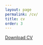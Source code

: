 ```yaml
---
layout: page
permalink: /cv/
title: cv
order: 3
---
```


<span class="publication-links">
  <a href="{{'/assets/pdf/cv.pdf' | prepend: site.baseurl | prepend: site.url }}" target="_blank">Download CV</a>
</span>
